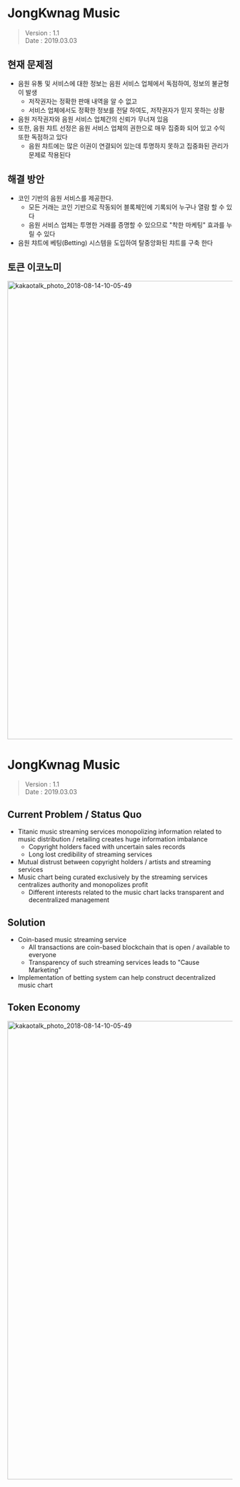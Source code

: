 # JongKwnag Music

> Version : 1.1  
> Date : 2019.03.03

## 현재 문제점
- 음원 유통 및 서비스에 대한 정보는 음원 서비스 업체에서 독점하여, 정보의 불균형이 발생
  - 저작권자는 정확한 판매 내역을 알 수 없고
  - 서비스 업체에서도 정확한 정보를 전달 하여도, 저작권자가 믿지 못하는 상황
- 음원 저작권자와 음원 서비스 업체간의 신뢰가 무너져 있음
- 또한, 음원 챠트 선정은 음원 서비스 업체의 권한으로 매우 집중화 되어 있고 수익 또한 독점하고 있다
  - 음원 챠트에는 많은 이권이 연결되어 있는데 투명하지 못하고 집중화된 관리가 문제로 작용된다

## 해결 방안
- 코인 기반의 음원 서비스를 제공한다.
  - 모든 거래는 코인 기반으로 작동되어 블록체인에 기록되어 누구나 열람 할 수 있다
  - 음원 서비스 업체는 투명한 거래를 증명할 수 있으므로 "착한 마케팅" 효과를 누릴 수 있다
- 음원 챠트에 베팅(Betting) 시스템을 도입하여 탈중앙화된 챠트를 구축 한다

## 토큰 이코노미

<img width="1027" alt="kakaotalk_photo_2018-08-14-10-05-49" src="https://user-images.githubusercontent.com/897510/51069580-20df4a80-1675-11e9-9d5d-95f40c0ab7c9.png">


# JongKwnag Music

> Version : 1.1  
> Date : 2019.03.03

## Current Problem / Status Quo
- Titanic music streaming services monopolizing information related to music distribution / retailing creates huge information imbalance
  - Copyright holders faced with uncertain sales records
  - Long lost credibility of streaming services
- Mutual distrust between copyright holders / artists and streaming services
- Music chart being curated exclusively by the streaming services centralizes authority and monopolizes profit
  - Different interests related to the music chart lacks transparent and decentralized management

## Solution
- Coin-based music streaming service
  - All transactions are coin-based blockchain that is open / available to everyone 
  - Transparency of such streaming services leads to "Cause Marketing"
- Implementation of betting system can help construct decentralized music chart

## Token Economy

<img width="1027" alt="kakaotalk_photo_2018-08-14-10-05-49" src="https://user-images.githubusercontent.com/897510/51069580-20df4a80-1675-11e9-9d5d-95f40c0ab7c9.png">
